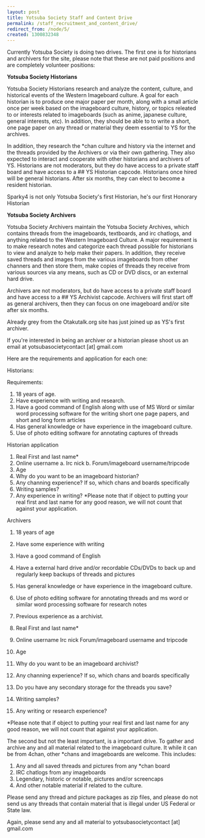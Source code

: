 ```yaml
---
layout: post
title: Yotsuba Society Staff and Content Drive
permalink: /staff_recruitment_and_content_drive/
redirect_from: /node/5/
created: 1300832348
---
```

Currently Yotsuba Society is doing two drives. The first one is for historians and archivers for the site, please note that these are not paid positions and are completely volunteer positions: 

<b>Yotsuba Society Historians</b>

Yotsuba Society Historians research and analyze the content, culture, and historical events of the Western Imageboard culture. A goal for each historian is to produce one major paper per month, along with a small article once per week based on the imageboard culture, history, or topics releated to or interests related to imageboards (such as anime, japanese culture, general interests, etc). In addition, they should be able to to write a short, one page paper on any thread or material they deem essential to YS for the archives. 

In addition, they research the *chan culture and history via the internet and the threads provided by the Archivers or via their own gathering. They also expected to interact and cooperate with other historians and archivers of YS. Historians are not moderators, but they do have access to a private staff board and have access to a ## YS Historian capcode. Historians once hired will be general historians. After six months, they can elect to become a resident historian. 

Sparky4 is not only Yotsuba Society's first Historian, he's our first Honorary Historian

<b>Yotsuba Society Archivers</b>

Yotsuba Society Archivers maintain the Yotsuba Society Archives, which contains threads from the imageboards, textboards, and irc chatlogs, and anything related to the Western Imageboard Culture. A major requirement is to make research notes and categorize each thread possible for historians to view and analyze to help make their papers. In addition, they receive saved threads and images from the various imageboards from other channers and then store them, make copies of threads they receive from various sources via any means, such as CD or DVD discs, or an external hard drive. 

Archivers are not moderators, but do have access to a private staff board and have access to a ## YS Archivist capcode. Archivers will first start off as general archivers, then they can focus on one imageboard and/or site after six months. 

Already grey from the Otakutalk.org site has just joined up as YS's first archiver. 

If you're interested in being an archiver or a historian please shoot us an email at yotsubasocietycontact [at] gmail.com 

Here are the requirements and application for each one: 

Historians: 

Requirements: 

1. 18 years of age. 
2. Have experience with writing and research. 
3. Have a good command of English along with use of MS Word or similar word processing software for the writing short one page papers, and short and long form articles 
4. Has general knowledge or have experience in the imageboard culture. 
5. Use of photo editing software for annotating captures of threads 

Historian application 
1. Real First and last name* 
2. Online username a. Irc nick b. Forum/imageboard username/tripcode 
3. Age 
4. Why do you want to be an imageboard historian? 
5. Any channing experience? If so, which chans and boards specifically 
6. Writing samples? 
7. Any experience in writing? *Please note that if object to putting your real first and last name for any good reason, we will not count that against your application. 

Archivers 

1. 18 years of age 
2. Have some experience with writing 
3. Have a good command of English 
4. Have a external hard drive and/or recordable CDs/DVDs to back up and regularly keep backups of threads and pictures 
5. Has general knowledge or have experience in the imageboard culture. 
6. Use of photo editing software for annotating threads and ms word or similar word processing software for research notes 
7. Previous experience as a archivist. 

1. Real First and last name* 
2. Online username Irc nick Forum/imageboard username and tripcode 
3. Age 
4. Why do you want to be an imageboard archivist? 
5. Any channing experience? If so, which chans and boards specifically 
6. Do you have any secondary storage for the threads you save? 
7. Writing samples? 
8. Any writing or research experience? 

*Please note that if object to putting your real first and last name for any good reason, we will not count that against your application. 

The second but not the least important, is a important drive. To gather and archive any and all material related to the imageboard culture. It while it can be from 4chan, other *chans and imageboards are welcome. This includes: 

1. Any and all saved threads and pictures from any *chan board 
2. IRC chatlogs from any imageboards 
3. Legendary, historic or notable, pictures and/or screencaps 
4. And other notable material if related to the culture. 

Please send any thread and picture packages as zip files, and please do not send us any threads that contain material that is illegal under US Federal or State law. 

Again, please send any and all material to yotsubasocietycontact [at] gmail.com
